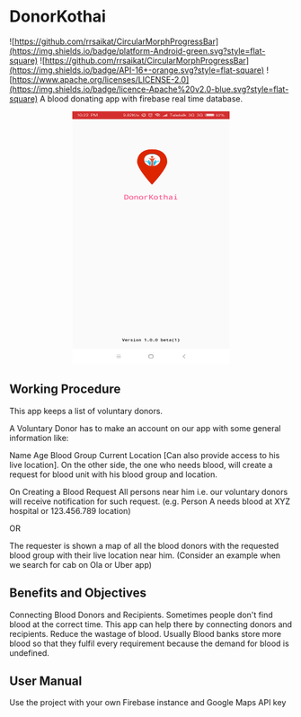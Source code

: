 # DonorKothai
![https://github.com/rrsaikat/CircularMorphProgressBar](https://img.shields.io/badge/platform-Android-green.svg?style=flat-square)
![https://github.com/rrsaikat/CircularMorphProgressBar](https://img.shields.io/badge/API-16+-orange.svg?style=flat-square)
![https://www.apache.org/licenses/LICENSE-2.0](https://img.shields.io/badge/licence-Apache%20v2.0-blue.svg?style=flat-square)
A blood donating app with firebase real time database.

<p align="center">
  <img src="https://github.com/rrsaikat/DonorKothai/blob/master/Main.png" height="450" width="280"/>
</p>





## Working Procedure
This app keeps a list of voluntary donors.

A Voluntary Donor has to make an account on our app with some general information like:

Name
Age
Blood Group
Current Location [Can also provide access to his live location].
On the other side, the one who needs blood, will create a request for blood unit with his blood group and location.

On Creating a Blood Request
All persons near him i.e. our voluntary donors will receive notification for such request. (e.g. Person A needs blood at XYZ hospital or 123.456.789 location)

OR

The requester is shown a map of all the blood donors with the requested blood group with their live location near him. (Consider an example when we search for cab on Ola or Uber app)

## Benefits and Objectives
Connecting Blood Donors and Recipients.
Sometimes people don't find blood at the correct time. This app can help there by connecting donors and recipients.
Reduce the wastage of blood.
Usually Blood banks store more blood so that they fulfil every requirement because the demand for blood is undefined.

## User Manual
Use the project with your own Firebase instance and Google Maps API key

